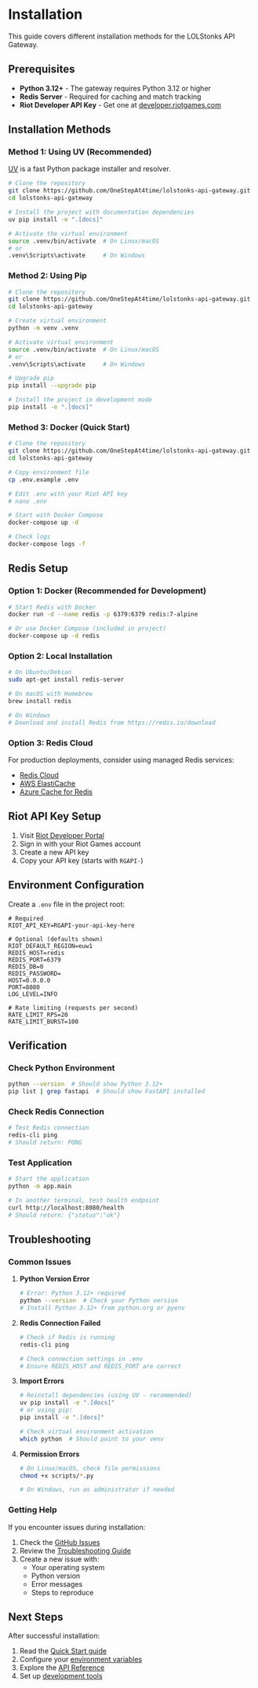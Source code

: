 # Installation

This guide covers different installation methods for the LOLStonks API Gateway.

## Prerequisites

- **Python 3.12+** - The gateway requires Python 3.12 or higher
- **Redis Server** - Required for caching and match tracking
- **Riot Developer API Key** - Get one at [developer.riotgames.com](https://developer.riotgames.com/)

## Installation Methods

### Method 1: Using UV (Recommended)

[UV](https://github.com/astral-sh/uv) is a fast Python package installer and resolver.

```bash
# Clone the repository
git clone https://github.com/OneStepAt4time/lolstonks-api-gateway.git
cd lolstonks-api-gateway

# Install the project with documentation dependencies
uv pip install -e ".[docs]"

# Activate the virtual environment
source .venv/bin/activate  # On Linux/macOS
# or
.venv\Scripts\activate     # On Windows
```

### Method 2: Using Pip

```bash
# Clone the repository
git clone https://github.com/OneStepAt4time/lolstonks-api-gateway.git
cd lolstonks-api-gateway

# Create virtual environment
python -m venv .venv

# Activate virtual environment
source .venv/bin/activate  # On Linux/macOS
# or
.venv\Scripts\activate     # On Windows

# Upgrade pip
pip install --upgrade pip

# Install the project in development mode
pip install -e ".[docs]"
```

### Method 3: Docker (Quick Start)

```bash
# Clone the repository
git clone https://github.com/OneStepAt4time/lolstonks-api-gateway.git
cd lolstonks-api-gateway

# Copy environment file
cp .env.example .env

# Edit .env with your Riot API key
# nano .env

# Start with Docker Compose
docker-compose up -d

# Check logs
docker-compose logs -f
```

## Redis Setup

### Option 1: Docker (Recommended for Development)

```bash
# Start Redis with Docker
docker run -d --name redis -p 6379:6379 redis:7-alpine

# Or use Docker Compose (included in project)
docker-compose up -d redis
```

### Option 2: Local Installation

```bash
# On Ubuntu/Debian
sudo apt-get install redis-server

# On macOS with Homebrew
brew install redis

# On Windows
# Download and install Redis from https://redis.io/download
```

### Option 3: Redis Cloud

For production deployments, consider using managed Redis services:
- [Redis Cloud](https://redis.com/try-free/)
- [AWS ElastiCache](https://aws.amazon.com/elasticache/)
- [Azure Cache for Redis](https://azure.microsoft.com/en-us/products/cache/)

## Riot API Key Setup

1. Visit [Riot Developer Portal](https://developer.riotgames.com/)
2. Sign in with your Riot Games account
3. Create a new API key
4. Copy your API key (starts with `RGAPI-`)

## Environment Configuration

Create a `.env` file in the project root:

```env
# Required
RIOT_API_KEY=RGAPI-your-api-key-here

# Optional (defaults shown)
RIOT_DEFAULT_REGION=euw1
REDIS_HOST=redis
REDIS_PORT=6379
REDIS_DB=0
REDIS_PASSWORD=
HOST=0.0.0.0
PORT=8080
LOG_LEVEL=INFO

# Rate limiting (requests per second)
RATE_LIMIT_RPS=20
RATE_LIMIT_BURST=100
```

## Verification

### Check Python Environment

```bash
python --version  # Should show Python 3.12+
pip list | grep fastapi  # Should show FastAPI installed
```

### Check Redis Connection

```bash
# Test Redis connection
redis-cli ping
# Should return: PONG
```

### Test Application

```bash
# Start the application
python -m app.main

# In another terminal, test health endpoint
curl http://localhost:8080/health
# Should return: {"status":"ok"}
```

## Troubleshooting

### Common Issues

1. **Python Version Error**
   ```bash
   # Error: Python 3.12+ required
   python --version  # Check your Python version
   # Install Python 3.12+ from python.org or pyenv
   ```

2. **Redis Connection Failed**
   ```bash
   # Check if Redis is running
   redis-cli ping

   # Check connection settings in .env
   # Ensure REDIS_HOST and REDIS_PORT are correct
   ```

3. **Import Errors**
   ```bash
   # Reinstall dependencies (using UV - recommended)
   uv pip install -e ".[docs]"
   # or using pip:
   pip install -e ".[docs]"

   # Check virtual environment activation
   which python  # Should point to your venv
   ```

4. **Permission Errors**
   ```bash
   # On Linux/macOS, check file permissions
   chmod +x scripts/*.py

   # On Windows, run as administrator if needed
   ```

### Getting Help

If you encounter issues during installation:

1. Check the [GitHub Issues](https://github.com/OneStepAt4time/lolstonks-api-gateway/issues)
2. Review the [Troubleshooting Guide](../development/testing.md#troubleshooting)
3. Create a new issue with:
   - Your operating system
   - Python version
   - Error messages
   - Steps to reproduce

## Next Steps

After successful installation:

1. Read the [Quick Start guide](quick-start.md)
2. Configure your [environment variables](configuration.md)
3. Explore the [API Reference](../api/overview.md)
4. Set up [development tools](../development/testing.md)